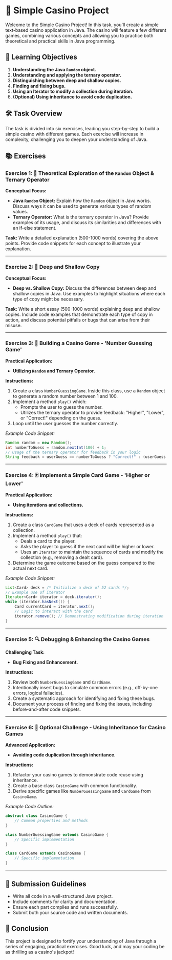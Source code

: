 # 🎲 Simple Casino Project

Welcome to the Simple Casino Project! In this task, you'll create a simple text-based casino application in Java. The casino will feature a few different games, combining various concepts and allowing you to practice both theoretical and practical skills in Java programming.

## 🎯 Learning Objectives

1. **Understanding the Java `Random` object.**
2. **Understanding and applying the ternary operator.**
3. **Distinguishing between deep and shallow copies.**
4. **Finding and fixing bugs.**
5. **Using an Iterator to modify a collection during iteration.**
6. **(Optional) Using inheritance to avoid code duplication.**

## 🛠 Task Overview

The task is divided into six exercises, leading you step-by-step to build a simple casino with different games. Each exercise will increase in complexity, challenging you to deepen your understanding of Java.

## 📚 Exercises

### Exercise 1: 🎲 Theoretical Exploration of the `Random` Object & Ternary Operator

**Conceptual Focus:**

- **Java `Random` Object:** Explain how the `Random` object in Java works. Discuss ways it can be used to generate various types of random values.
- **Ternary Operator:** What is the ternary operator in Java? Provide examples of its usage, and discuss its similarities and differences with an if-else statement.

**Task:**
Write a detailed explanation (500-1000 words) covering the above points. Provide code snippets for each concept to illustrate your explanation.

---

### Exercise 2: 🤔 Deep and Shallow Copy

**Conceptual Focus:**

- **Deep vs. Shallow Copy:** Discuss the differences between deep and shallow copies in Java. Use examples to highlight situations where each type of copy might be necessary.

**Task:**
Write a short essay (500-1000 words) explaining deep and shallow copies. Include code examples that demonstrate each type of copy in action, and discuss potential pitfalls or bugs that can arise from their misuse.

---

### Exercise 3: 🎰 Building a Casino Game - 'Number Guessing Game'

**Practical Application:**

- **Utilizing `Random` and Ternary Operator.**

**Instructions:**

1. Create a class `NumberGuessingGame`. Inside this class, use a `Random` object to generate a random number between 1 and 100.
2. Implement a method `play()` which:
   - Prompts the user to guess the number.
   - Utilizes the ternary operator to provide feedback: "Higher", "Lower", or "Correct!" depending on the guess.
3. Loop until the user guesses the number correctly.

_Example Code Snippet:_

```java
Random random = new Random();
int numberToGuess = random.nextInt(100) + 1;
// Usage of the ternary operator for feedback in your logic
String feedback = userGuess == numberToGuess ? "Correct!" : (userGuess < numberToGuess ? "Higher" : "Lower");
```

---

### Exercise 4: 🃏 Implement a Simple Card Game - 'Higher or Lower'

**Practical Application:**

- **Using iterations and collections.**

**Instructions:**

1. Create a class `CardGame` that uses a deck of cards represented as a collection.
2. Implement a method `play()` that:
   - Deals a card to the player.
   - Asks the player to guess if the next card will be higher or lower.
   - Uses an `Iterator` to maintain the sequence of cards and modify the collection (e.g., removing a dealt card).
3. Determine the game outcome based on the guess compared to the actual next card.

_Example Code Snippet:_

```java
List<Card> deck = /* Initialize a deck of 52 cards */;
// Example use of iterator
Iterator<Card> iterator = deck.iterator();
while (iterator.hasNext()) {
    Card currentCard = iterator.next();
    // Logic to interact with the card
    iterator.remove(); // Demonstrating modification during iteration
}
```

---

### Exercise 5: 🔍 Debugging & Enhancing the Casino Games

**Challenging Task:**

- **Bug Fixing and Enhancement.**

**Instructions:**

1. Review both `NumberGuessingGame` and `CardGame`.
2. Intentionally insert bugs to simulate common errors (e.g., off-by-one errors, logical fallacies).
3. Create a systematic approach for identifying and fixing these bugs.
4. Document your process of finding and fixing the issues, including before-and-after code snippets.

---

### Exercise 6: 🔄 Optional Challenge - Using Inheritance for Casino Games

**Advanced Application:**

- **Avoiding code duplication through inheritance.**

**Instructions:**

1. Refactor your casino games to demonstrate code reuse using inheritance.
2. Create a base class `CasinoGame` with common functionality.
3. Derive specific games like `NumberGuessingGame` and `CardGame` from `CasinoGame`.

_Example Code Outline:_

```java
abstract class CasinoGame {
    // Common properties and methods
}

class NumberGuessingGame extends CasinoGame {
    // Specific implementation
}

class CardGame extends CasinoGame {
    // Specific implementation
}
```

---

## 📝 Submission Guidelines

- Write all code in a well-structured Java project.
- Include comments for clarity and documentation.
- Ensure each part compiles and runs successfully.
- Submit both your source code and written documents.

## 🎉 Conclusion

This project is designed to fortify your understanding of Java through a series of engaging, practical exercises. Good luck, and may your coding be as thrilling as a casino's jackpot!
